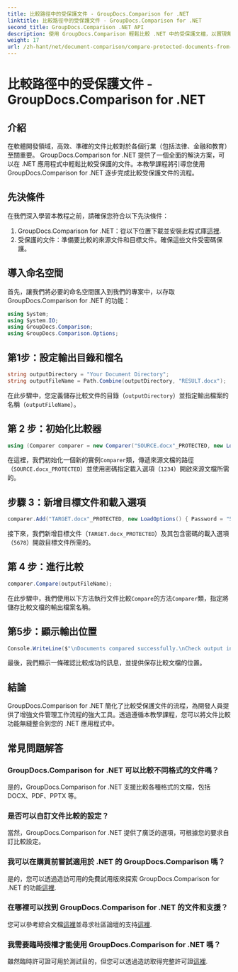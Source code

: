 ```yaml
---
title: 比較路徑中的受保護文件 - GroupDocs.Comparison for .NET
linktitle: 比較路徑中的受保護文件 - GroupDocs.Comparison for .NET
second_title: GroupDocs.Comparison .NET API
description: 使用 GroupDocs.Comparison 輕鬆比較 .NET 中的受保護文檔，以實現無縫整合。增強您的文件管理工作流程。
weight: 17
url: /zh-hant/net/document-comparison/compare-protected-documents-from-path/
---
```


# 比較路徑中的受保護文件 - GroupDocs.Comparison for .NET

## 介紹
在軟體開發領域，高效、準確的文件比較對於各個行業（包括法律、金融和教育）至關重要。 GroupDocs.Comparison for .NET 提供了一個全面的解決方案，可以在 .NET 應用程式中輕鬆比較受保護的文件。本教學課程將引導您使用 GroupDocs.Comparison for .NET 逐步完成比較受保護文件的流程。
## 先決條件
在我們深入學習本教程之前，請確保您符合以下先決條件：
1.  GroupDocs.Comparison for .NET：從以下位置下載並安裝此程式庫[這裡](https://releases.groupdocs.com/comparison/net/).
2. 受保護的文件：準備要比較的來源文件和目標文件。確保這些文件受密碼保護。

## 導入命名空間
首先，讓我們將必要的命名空間匯入到我們的專案中，以存取 GroupDocs.Comparison for .NET 的功能：
```csharp
using System;
using System.IO;
using GroupDocs.Comparison;
using GroupDocs.Comparison.Options;
```

## 第1步：設定輸出目錄和檔名
```csharp
string outputDirectory = "Your Document Directory";
string outputFileName = Path.Combine(outputDirectory, "RESULT.docx");
```
在此步驟中，您定義儲存比較文件的目錄（`outputDirectory`）並指定輸出檔案的名稱（`outputFileName`）。
## 第 2 步：初始化比較器
```csharp
using (Comparer comparer = new Comparer("SOURCE.docx"_PROTECTED, new LoadOptions(){ Password = "1234" }))
```
在這裡，我們初始化一個新的實例`Comparer`類，傳遞來源文檔的路徑（`SOURCE.docx_PROTECTED`）並使用密碼指定載入選項（`1234`）開啟來源文檔所需的。
## 步驟 3：新增目標文件和載入選項
```csharp
comparer.Add("TARGET.docx"_PROTECTED, new LoadOptions() { Password = "5678" });
```
接下來，我們新增目標文件（`TARGET.docx_PROTECTED`）及其包含密碼的載入選項（`5678`）開啟目標文件所需的。
## 第 4 步：進行比較
```csharp
comparer.Compare(outputFileName);
```
在此步驟中，我們使用以下方法執行文件比較`Compare`的方法`Comparer`類，指定將儲存比較文檔的輸出檔案名稱。
## 第5步：顯示輸出位置
```csharp
Console.WriteLine($"\nDocuments compared successfully.\nCheck output in {Directory.GetCurrentDirectory()}.");
```
最後，我們顯示一條確認比較成功的訊息，並提供保存比較文檔的位置。

## 結論
GroupDocs.Comparison for .NET 簡化了比較受保護文件的流程，為開發人員提供了增強文件管理工作流程的強大工具。透過遵循本教學課程，您可以將文件比較功能無縫整合到您的 .NET 應用程式中。
## 常見問題解答
### GroupDocs.Comparison for .NET 可以比較不同格式的文件嗎？
是的，GroupDocs.Comparison for .NET 支援比較各種格式的文檔，包括 DOCX、PDF、PPTX 等。
### 是否可以自訂文件比較的設定？
當然，GroupDocs.Comparison for .NET 提供了廣泛的選項，可根據您的要求自訂比較設定。
### 我可以在購買前嘗試適用於 .NET 的 GroupDocs.Comparison 嗎？
是的，您可以透過造訪可用的免費試用版來探索 GroupDocs.Comparison for .NET 的功能[這裡](https://releases.groupdocs.com/).
### 在哪裡可以找到 GroupDocs.Comparison for .NET 的文件和支援？
您可以參考綜合文檔[這裡](https://tutorials.groupdocs.com/comparison/net/)並尋求社區論壇的支持[這裡](https://forum.groupdocs.com/c/comparison/12).
### 我需要臨時授權才能使用 GroupDocs.Comparison for .NET 嗎？
雖然臨時許可證可用於測試目的，但您可以透過造訪取得完整許可證[這裡](https://purchase.groupdocs.com/buy).